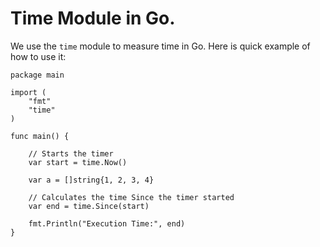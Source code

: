 # Time Module in Go.

We use the `time` module to measure time in Go.
Here is quick example of how to use it:

```golang
package main

import (
	"fmt"
	"time"
)

func main() {

    // Starts the timer
	var start = time.Now()

	var a = []string{1, 2, 3, 4}

    // Calculates the time Since the timer started
	var end = time.Since(start)

	fmt.Println("Execution Time:", end)
}
 ```
